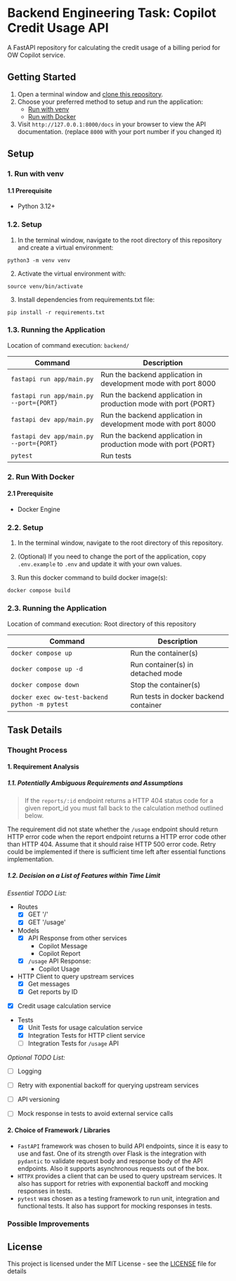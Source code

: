 # Backend Engineering Task: Copilot Credit Usage API

A FastAPI repository for calculating the credit usage of a billing period for OW Copilot service.

## Getting Started

1. Open a terminal window and [clone this repository](https://docs.github.com/en/repositories/creating-and-managing-repositories/cloning-a-repository).
2. Choose your preferred method to setup and run the application:
    - [Run with venv](#1-run-with-venv)
    - [Run with Docker](#2-run-with-docker)
3. Visit `http://127.0.0.1:8000/docs` in your browser to view the API documentation. (replace `8000` with your port number if you changed it)

## Setup

### 1. Run with venv

#### 1.1 Prerequisite
- Python 3.12+

### 1.2. Setup

1. In the terminal window, navigate to the root directory of this repository and create a virtual environment:
```
python3 -m venv venv
```

2. Activate the virtual environment with:
```
source venv/bin/activate
```

3. Install dependencies from requirements.txt file:
```
pip install -r requirements.txt
```

### 1.3. Running the Application

Location of command execution: `backend/`

| Command | Description |
|-----------|-----------|
| `fastapi run app/main.py` | Run the backend application in development mode with port 8000 |
| `fastapi run app/main.py --port={PORT}` | Run the backend application in production mode with port {PORT} |
| `fastapi dev app/main.py` | Run the backend application in development mode with port 8000 |
| `fastapi dev app/main.py --port={PORT}` | Run the backend application in production mode with port {PORT} |
| `pytest` | Run tests |


### 2. Run With Docker

#### 2.1 Prerequisite
- Docker Engine

### 2.2. Setup

1. In the terminal window, navigate to the root directory of this repository.

2. (Optional) If you need to change the port of the application, copy `.env.example` to `.env` and update it with your own values.

2. Run this docker command to build docker image(s):
```
docker compose build
```

### 2.3. Running the Application

Location of command execution: Root directory of this repository

| Command | Description |
|-----------|-----------|
| `docker compose up` | Run the container(s) |
| `docker compose up -d` | Run container(s) in detached mode |
| `docker compose down` | Stop the container(s) |
| `docker exec ow-test-backend python -m pytest` | Run tests in docker backend container |


## Task Details

### Thought Process

#### 1. Requirement Analysis

##### 1.1. Potentially Ambiguous Requirements and Assumptions

> If the `reports/:id` endpoint returns a HTTP 404 status code for a given report_id you must fall back to the calculation method outlined below.

The requirement did not state whether the `/usage` endpoint should return HTTP error code when the report endpoint returns a HTTP error code other than HTTP 404. Assume that it should raise HTTP 500 error code. Retry could be implemented if there is sufficient time left after essential functions implementation.


##### 1.2. Decision on a List of Features within Time Limit

*Essential TODO List:*
- Routes
  - [x] GET '/'
  - [x] GET '/usage'
- Models
  - [x] API Response from other services
    - Copilot Message
    - Copilot Report
  - [x] `/usage` API Response:
    - Copilot Usage
- HTTP Client to query upstream services
   - [x] Get messages
   - [x] Get reports by ID
- [x] Credit usage calculation service
- Tests
  - [x] Unit Tests for usage calculation service
  - [x] Integration Tests for HTTP client service
  - [ ] Integration Tests for `/usage` API

*Optional TODO List:*
- [ ] Logging
- [ ] Retry with exponential backoff for querying upstream services
- [ ] API versioning
- [ ] Mock response in tests to avoid external service calls


#### 2. Choice of Framework / Libraries

- `FastAPI` framework was chosen to build API endpoints, since it is easy to use and fast. One of its strength over Flask is the integration with `pydantic` to validate request body and response body of the API endpoints. Also it supports asynchronous requests out of the box.
- `HTTPX` provides a client that can be used to query upstream services. It also has support for retries with exponential backoff and mocking responses in tests.
- `pytest` was chosen as a testing framework to run unit, integration and functional tests. It also has support for mocking responses in tests.


### Possible Improvements



## License
This project is licensed under the MIT License - see the [LICENSE](LICENSE) file for details